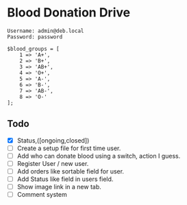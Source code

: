 # Blood Donation Drive
```
Username: admin@deb.local
Password: password
```
```
$blood_groups = [
    1 => 'A+',
    2 => 'B+',
    3 => 'AB+',
    4 => 'O+',
    5 => 'A-',
    6 => 'B-',
    7 => 'AB-',
    8 => 'O-'
];

```
## Todo
- [x] Status,([ongoing,closed])
- [ ] Create a setup file for first time user.
- [ ] Add who can donate blood using a switch, action I guess.
- [ ] Register User / new user.
- [ ] Add orders like sortable field for user.
- [ ] Add Status like field in users field.
- [ ] Show image link in a new tab.
- [ ] Comment system
